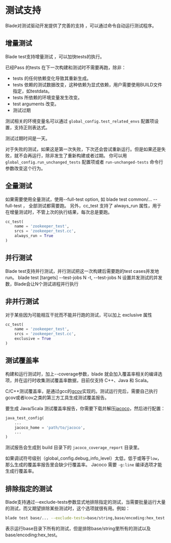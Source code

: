 # 测试支持 #

Blade对测试驱动开发提供了完善的支持 ，可以通过命令自动运行测试程序。

## 增量测试 ##

Blade test支持增量测试 ，可以加快tests的执行。

已经Pass 的tests 在下一次构建和测试时不需要再跑，除非：

* tests 的任何依赖变化导致其重新生成。
* tests 依赖的测试数据改变，这种依赖为显式依赖，用户需要使用BUILD文件指定，如testdata。
* tests 所依赖的环境变量发生改变。
* test arguments 改变。
* 测试过期

测试相关的环境变量名可以通过 `global_config.test_related_envs` 配置项设置，支持正则表达式。

测试过期时间是一天。

对于失败的测试，如果这是第一次失败，下次还会尝试重新运行。但是如果还是失败，就不会再运行，除非发生了重新构建或者过期。
你可以用 `global_config.run_unchanged_tests` 配置项或者 `run-unchanged-tests` 命令行参数改变这个行为。

## 全量测试 ##

如果需要使用全量测试，使用--full-test option, 如 blade test common/... --full-test ， 全部测试都需要跑。
另外，cc_test 支持了 always_run 属性，用于在增量测试时，不管上次的执行结果，每次总是要跑。

```python
cc_test(
    name = 'zookeeper_test',
    srcs = 'zookeeper_test.cc',
    always_run = True
)
```

## 并行测试 ##

Blade test支持并行测试，并行测试把这一次构建后需要跑的test cases并发地run。
blade test [targets] --test-jobs N
-t, --test-jobs N 设置并发测试的并发数，Blade会让N个测试进程并行执行

## 非并行测试 ##

对于某些因为可能相互干扰而不能并行跑的测试，可以加上 exclusive 属性

```python
cc_test(
    name = 'zookeeper_test',
    srcs = 'zookeeper_test.cc',
    exclusive = True
)
```

## 测试覆盖率 ##

构建和运行测试时，加上--coverage参数，blade 就会加入覆盖率相关的编译选项，并在运行时收集测试覆盖率数据，目前仅支持 C++、Java 和 Scala。

C/C++测试覆盖率，是通过gcc的[gcov](https://gcc.gnu.org/onlinedocs/gcc/Gcov.html)实现的。测试运行完后，需要自己执行gcov或者lcov之类的第三方工具生成测试覆盖报告。

要生成 Java/Scala 测试覆盖率报告，你需要下载并解压[jacoco](https://www.jacoco.org/)，然后进行配置：

```python
java_test_config(
    ...
    jacoco_home = 'path/to/jacoco',
    ...
)
```

测试报告会生成到 build 目录下的 `jacoco_coverage_report` 目录里。

如果调试符号级别（global\_config.debug\_info\_level）太低，低于或等于`low`，那么生成的覆盖率报告里会缺少行覆盖率。
Jacoco 需要 `-g:line` 编译选项才能生成行覆盖率。

## 排除指定的测试 ##

Blade支持通过--exclude-tests参数显式地排除指定的测试，当需要批量运行大量的测试，而又期望排除某些测试时，这个选项就很有用。例如：

```bash
blade test base/... --exclude-tests=base/string,base/encoding:hex_test
```

表示运行base目录下所有的测试，但是排除base/string里所有的测试以及base/encoding:hex_test。

